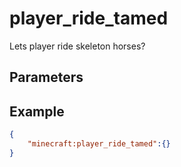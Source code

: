 
# player_ride_tamed

Lets player ride skeleton horses?

## Parameters

## Example

````json
{
    "minecraft:player_ride_tamed":{}
}
````
